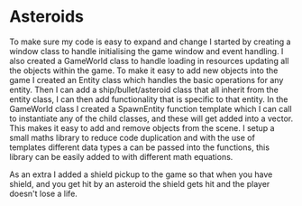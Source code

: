 # Asteroids

To make sure my code is easy to expand and change I started by creating a window class to handle initialising the game window and event handling. I also created a GameWorld class to handle loading in resources updating all the objects within the game. To make it easy to add new objects into the game I created an Entity class which handles the basic operations for any entity. Then I can add a ship/bullet/asteroid class that all inherit from the entity class, I can then add functionality that is specific to that entity. In the GameWorld class I created a SpawnEntity function template which I can call to instantiate any of the child classes, and these will get added into a vector. This makes it easy to add and remove objects from the scene. I setup a small maths library to reduce code duplication and with the use of templates different data types a can be passed into the functions, this library can be easily added to with different math equations. 

As an extra I added a shield pickup to the game so that when you have shield, and you get hit by an asteroid the shield gets hit and the player doesn't lose a life. 
